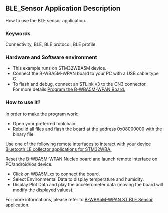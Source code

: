 ## __BLE_Sensor Application Description__

How to use the BLE sensor application.  

### __Keywords__

Connectivity, BLE, BLE protocol, BLE profile.  

### __Hardware and Software environment__

- This example runs on STM32WBA5M device.  
- Connect the B-WBA5M-WPAN board to your PC with a USB cable type C.  
- To flash and debug, connect an STLink v3 to the CN3 connector.  
For more details <a href="https://wiki.st.com/stm32mcu/wiki/STM32StepByStep:STM32WBA5M_Discovery_Kit_Out_Of_Box_Demonstration#How_can_I_program_my_WBA-board--"> Program the B-WBA5M-WPAN Board.</a>  

### __How to use it?__

In order to make the program work:  

 - Open your preferred toolchain.  
 - Rebuild all files and flash the board at the address 0x08000000 with the binary file.  

Use one of the following remote interfaces to interact with your device <a href="https://wiki.st.com/stm32mcu/wiki/Connectivity:BLE_smartphone_applications#Bluetooth-C2-AE_LE_collector_applications_for_STM32WBA
"> Bluetooth LE collector applications for STM32WBA.</a>  

Reset the B-WBA5M-WPAN Nucleo board and launch remote interface on PC/android/ios device.  

 - Click on WBA5M_xx to connect the board.  
 - Select Environmental Data to display temperature and humidity.  
 - Display Plot Data and play the accelerometer data (moving the board will modify the displayed values).  

For more informations, please refer to <a href="https://wiki.st.com/stm32mcu/wiki/STM32StepByStep:STM32WBA5M_Discovery_Kit_Out_Of_Box_Demonstration"> B-WBA5M-WPAN ST BLE Sensor application.</a>  
